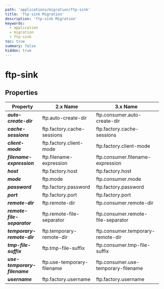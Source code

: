 ```yaml
---
path: 'applications/migration/ftp-sink'
title: 'ftp-sink Migration'
description: 'ftp-sink Migration'
keywords:
  - application
  - migration
  - ftp-sink
toc: true
summary: false
hidden: true
---
```


# ftp-sink

## Properties

| Property                     | 2.x Name                   | 3.x Name                            |
| ---------------------------- | -------------------------- | ----------------------------------- |
| **_auto-create-dir_**        | ftp.auto-create-dir        | ftp.consumer.auto-create-dir        |
| **_cache-sessions_**         | ftp.factory.cache-sessions | ftp.factory.cache-sessions          |
| **_client-mode_**            | ftp.factory.client-mode    | ftp.factory.client-mode             |
| **_filename-expression_**    | ftp.filename-expression    | ftp.consumer.filename-expression    |
| **_host_**                   | ftp.factory.host           | ftp.factory.host                    |
| **_mode_**                   | ftp.mode                   | ftp.consumer.mode                   |
| **_password_**               | ftp.factory.password       | ftp.factory.password                |
| **_port_**                   | ftp.factory.port           | ftp.factory.port                    |
| **_remote-dir_**             | ftp.remote-dir             | ftp.consumer.remote-dir             |
| **_remote-file-separator_**  | ftp.remote-file-separator  | ftp.consumer.remote-file-separator  |
| **_temporary-remote-dir_**   | ftp.temporary-remote-dir   | ftp.consumer.temporary-remote-dir   |
| **_tmp-file-suffix_**        | ftp.tmp-file-suffix        | ftp.consumer.tmp-file-suffix        |
| **_use-temporary-filename_** | ftp.use-temporary-filename | ftp.consumer.use-temporary-filename |
| **_username_**               | ftp.factory.username       | ftp.factory.username                |
